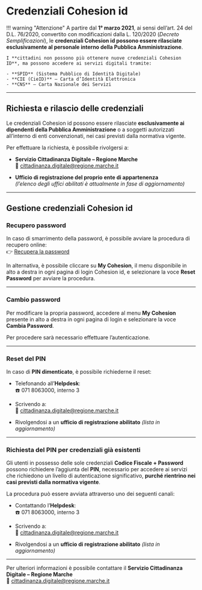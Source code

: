 # **Credenziali Cohesion id**

!!! warning "Attenzione"
    A partire dal **1° marzo 2021**, ai sensi dell’art. 24 del D.L. 76/2020, convertito con modificazioni dalla L. 120/2020 (*Decreto Semplificazioni*), le **credenziali Cohesion id possono essere rilasciate esclusivamente al personale interno della Pubblica Amministrazione**.

    I **cittadini non possono più ottenere nuove credenziali Cohesion ID**, ma possono accedere ai servizi digitali tramite:

    - **SPID** (Sistema Pubblico di Identità Digitale)  
    - **CIE (CieID)** – Carta d’Identità Elettronica  
    - **CNS** – Carta Nazionale dei Servizi  

---

## **Richiesta e rilascio delle credenziali**

Le credenziali Cohesion id possono essere rilasciate **esclusivamente ai dipendenti della Pubblica Amministrazione** o a soggetti autorizzati all’interno di enti convenzionati, nei casi previsti dalla normativa vigente.

Per effettuare la richiesta, è possibile rivolgersi a:

- **Servizio Cittadinanza Digitale – Regione Marche**  
  📧 [cittadinanza.digitale@regione.marche.it](mailto:cittadinanza.digitale@regione.marche.it)

- **Ufficio di registrazione del proprio ente di appartenenza**  
  *(l’elenco degli uffici abilitati è attualmente in fase di aggiornamento)*

---

## **Gestione credenziali Cohesion id**

### Recupero password

In caso di smarrimento della password, è possibile avviare la procedura di recupero online:  
👉 [Recupera la password](https://cohesion2.regione.marche.it/MyCohesion/ResetPassword)

In alternativa, è possibile cliccare su **My Cohesion**, il menu disponibile in alto a destra in ogni pagina di login Cohesion id, e selezionare la voce **Reset Password** per avviare la procedura.

---

### Cambio password

Per modificare la propria password, accedere al menu **My Cohesion** presente in alto a destra in ogni pagina di login e selezionare la voce **Cambia Password**.

Per procedere sarà necessario effettuare l’autenticazione.

---

### Reset del PIN

In caso di **PIN dimenticato**, è possibile richiederne il reset:

- Telefonando all’**Helpdesk**:  
  ☎️ 071 8063000, interno 3

- Scrivendo a:  
  📧 [cittadinanza.digitale@regione.marche.it](mailto:cittadinanza.digitale@regione.marche.it)

- Rivolgendosi a un **ufficio di registrazione abilitato** *(lista in aggiornamento)*

---

### Richiesta del PIN per credenziali già esistenti

Gli utenti in possesso delle sole credenziali **Codice Fiscale + Password** possono richiedere l’aggiunta del **PIN**, necessario per accedere ai servizi che richiedono un livello di autenticazione significativo, **purché rientrino nei casi previsti dalla normativa vigente**.

La procedura può essere avviata attraverso uno dei seguenti canali:

- Contattando l’**Helpdesk**:  
  ☎️ 071 8063000, interno 3

- Scrivendo a:  
  📧 [cittadinanza.digitale@regione.marche.it](mailto:cittadinanza.digitale@regione.marche.it)

- Rivolgendosi a un **ufficio di registrazione abilitato** *(lista in aggiornamento)*

---

Per ulteriori informazioni è possibile contattare il **Servizio Cittadinanza Digitale – Regione Marche**  
📧 [cittadinanza.digitale@regione.marche.it](mailto:cittadinanza.digitale@regione.marche.it)
